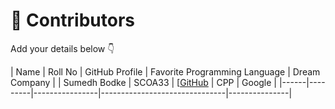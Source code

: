 # 👥 Contributors

Add your details below 👇

| Name | Roll No | GitHub Profile | Favorite Programming Language | Dream Company |
| Sumedh Bodke | SCOA33 | [[GitHub](https://github.com/Sumedh901111) | CPP | Google |
|------|---------|----------------|-------------------------------|---------------|

